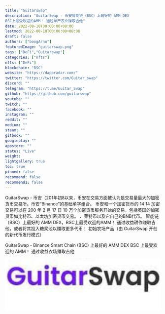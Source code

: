 ```yaml
---
title: "Guitarswap"
description: "GuitarSwap - 币安智能链（BSC）上最好的 AMM DEX
BSC上最受欢迎的AMM！ 通过单产农业赚取吉他"
date: 2022-08-18T00:00:00+08:00
lastmod: 2022-08-18T00:00:00+08:00
draft: false
authors: ["boogArno"]
featuredImage: "guitarswap.png"
tags: ["DeFi","Guitarswap"]
categories: ["nfts"]
nfts: ["DeFi"]
blockchain: "BSC"
website: "https://dappradar.com/"
twitter: "https://twitter.com/Guitar_swap"
discord: ""
telegram: "https://t.me/Guitar_Swap"
github: "https://github.com/guitarswap"
youtube: ""
twitch: ""
facebook: ""
instagram: ""
reddit: ""
medium: ""
steam: ""
gitbook: ""
googleplay: ""
appstore: ""
status: "Live"
weight: 
lightgallery: true
toc: true
pinned: false
recommend: false
recommend1: false
---
```

GuitarSwap - 币安（201年初8以来，币安在交易方面被认为是交易量最大的加密货币交易所。币安“Binance”的基础单字组合。 币安和一个加密货币的 14 14 加密交易可以在 200 年 2 月 17 日 10 万个加密货币服务开始的交易，包括英国的加密货币如比特币、以太坊加密货币交易。 、莱特币以及它自己的BNB代币。 智能链（BSC）上最好的 AMM DEX，BSC上最受欢迎的AMM！ 通过收益耕作赚取吉他，或者将其投入糖浆池以赚取更多代币！ 初始农场产品（由 GuitarSwap 开创的新代币发行模式）

GuitarSwap - Binance Smart Chain (BSC) 上最好的 AMM DEX BSC 上最受欢迎的 AMM！ 通过收益农场赚取吉他

![1080x360](1080x360.jpg)